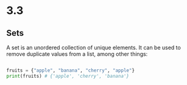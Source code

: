 # 3.3

## Sets


A set is an unordered collection of unique elements.
It can be used to remove duplicate values from a list, among other things:


````python

fruits = {"apple", "banana", "cherry", "apple"}
print(fruits) # {'apple', 'cherry', 'banana'}
````

